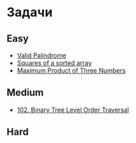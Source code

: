 # Задачи

## Easy
* [Valid Palindrome](Valid_Palindrome.md)
* [Squares of a sorted array](squares_of_a_sorted_array.md)
* [Maximum Product of Three Numbers](maximum_product_of_three_numbers.md)

## Medium

* [102. Binary Tree Level Order Traversal](Binary_Tree_Level_Order_Traversal.md)

## Hard